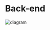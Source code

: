 # Back-end

![diagram](https://www.plantuml.com/plantuml/svg/0/dLPBRzj64BxpLqnrYGpOLb7qr5FyZ6FOiMl9S7iIXkIANfJSOVQXrYdoOumSZ1JmoUYbL_wnpYprfbm4lKaxixFVzysBRvr7wqDLmY5cl-qfaqD6ngCsoYR9TzfaPSWLt7jVkvy60uk_xnVQtuSqE6N5Knc_dr4rmDngDDCor65mzEFUTOd6trvU34hqoda-6X_Du-xN_5wIN1pyUdKx6j-z7vsDBqxUdNmuxkyaoV31ULNrAqfrgNQXTshvMiJL7lNuxA0kTOPUJmcgvcMgIY3380c22ysZrGJQDe_oRsA3jf2ZWqamcIQ3fSunLmvo0gVbAUpjp1uTd_pX-mLHKQhnH1iqcG1u5m_WL0wQ9tG2OAZiL3TF13LQXDhIL5dWHpBos3mrVqjy1H4X_q98gNG8gW9-fIQm2aj-DLaeCZwaO7Aq3_sKiy1a-OrvFdexVoO02zU-KrcmsZ-CAyf3bEYoUU5V94ywLGGRSGhCSvmY361OMsqA6CukzbQkHFm2Htz2PW0O9A4iBhFu4YFE9NMWn4gMFLjZJHOgfQFN-Ts82Qt2P57oa7ct5MOqUd9Ta7SgNSLdbQl9kEPHaboh4g7af671KkOCQHv7i4761TWY6u3AzOB1mgdvohTJPP5pZxKodB387_DA6muh1dvmWqX6mJgrdGSBwhw1HNnb3NZLMWHuXdNpx6T_AFLSIIIO2uRYsbUGIsYUXtsubcZBj73piJAsqixD2A_nsHNQDR7nMJHaORZXHQzSntwmO4YgjAN2XZcq3Hciudo_aaxBYV7DYy3v7rgit8u5LotRc0kQkDMrNzPZYtP1VmFbny0Tw9dNzdJHBD1MbFpdV4YXxg1jaxBHth7wU3pg6ZMNrhDXFTknKl5Wb1ARZH1jIKvNnqYc6FRdbVu_Jljv6dlUP14fpwXMoqio1HqVzZf6C2A8QDUEjLtfn-PhrLQBLOKK0Cd04KNHMvro4y0RdbIEBxnfgQbfB0VcGJ8Dcx-O43S4mSmj3eM3w_UCTnMi3F_n5iJoutQH6ZPVa_DSoCEVBxOmM0ClQ1oMKunAQpCXMot5NfO4bpjn4LISMhLNeUQxJfbxt6MgfPgGOKE6jf3YQVuflMRtaWfjDcUT0-AsMHtNwxDlOzojAn1NXULcSaph2BFxk9TkvA0NJoh9GknTjitMX4ZgFEyZcPm_V0_SfH3tGzvkYKLvRgsNv4QLYxNONGAd-AaplPUonO8VNdqOd8r6rqEE9i4wGHPBzqOnSuCordbIDYzk8_ItXUkkW5k7hpbtnkn_-7PcqT9tJc7B8125hFeOjDEla-ZUMsIPzr0eFS9AecQNPYwTJuUhr4j7SkgRHwv0XBFHvGNlgO1hwHOWl_2dqXn7SgWbQaU-s70jrTPZKxEEmwPG7OUEjClERjsIj_m9mfzh_m80)